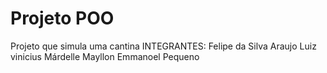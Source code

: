 # Projeto POO
 Projeto que simula uma cantina
 INTEGRANTES:
 Felipe da Silva Araujo
 Luiz vinicius Márdelle
 Mayllon Emmanoel Pequeno
